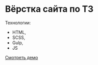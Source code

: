 # Вёрстка сайта по ТЗ

Технологии:

- HTML,
- SCSS,
- Gulp,
- JS


[Смотреть демо](https://ga-al.github.io/lorem-ipsu/)
